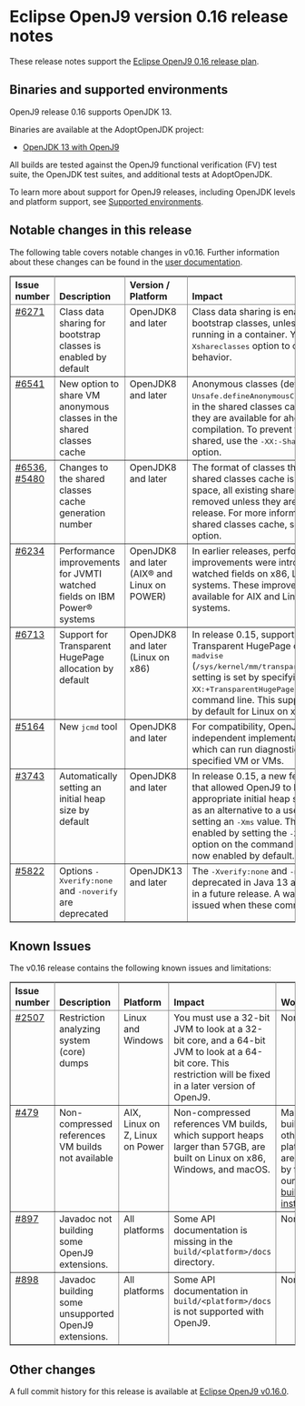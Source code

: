 <!--
* Copyright (c) 2019, 2021 IBM Corp. and others
*
* This program and the accompanying materials are made
* available under the terms of the Eclipse Public License 2.0
* which accompanies this distribution and is available at
* https://www.eclipse.org/legal/epl-2.0/ or the Apache
* License, Version 2.0 which accompanies this distribution and
* is available at https://www.apache.org/licenses/LICENSE-2.0.
*
* This Source Code may also be made available under the
* following Secondary Licenses when the conditions for such
* availability set forth in the Eclipse Public License, v. 2.0
* are satisfied: GNU General Public License, version 2 with
* the GNU Classpath Exception [1] and GNU General Public
* License, version 2 with the OpenJDK Assembly Exception [2].
*
* [1] https://www.gnu.org/software/classpath/license.html
* [2] https://openjdk.org/legal/assembly-exception.html
*
* SPDX-License-Identifier: EPL-2.0 OR Apache-2.0 OR GPL-2.0 WITH
* Classpath-exception-2.0 OR LicenseRef-GPL-2.0 WITH Assembly-exception
-->

# Eclipse OpenJ9 version 0.16 release notes

These release notes support the [Eclipse OpenJ9 0.16 release plan](https://projects.eclipse.org/projects/technology.openj9/releases/0.16/plan).

## Binaries and supported environments

OpenJ9 release 0.16 supports OpenJDK 13.

Binaries are available at the AdoptOpenJDK project:

- [OpenJDK 13 with OpenJ9](https://adoptopenjdk.net/archive.html?variant=openjdk13&jvmVariant=openj9)

All builds are tested against the OpenJ9 functional verification (FV) test suite, the OpenJDK test suites, and additional tests at AdoptOpenJDK.

To learn more about support for OpenJ9 releases, including OpenJDK levels and platform support, see [Supported environments](https://eclipse.org/openj9/docs/openj9_support/index.html).


## Notable changes in this release

The following table covers notable changes in v0.16. Further information about these changes can be found in the [user documentation](https://www.eclipse.org/openj9/docs/version0.16/).

<table cellpadding="4" cellspacing="0" summary="" width="100%" rules="all" frame="border" border="1"><thead align="left">
<tr valign="bottom">
<th valign="bottom">Issue number</th>
<th valign="bottom">Description</th>
<th valign="bottom">Version / Platform</th>
<th valign="bottom">Impact</th>
</tr>
</thead>
<tbody>


<tr><td valign="top"><a href="https://github.com/eclipse-openj9/openj9/pull/6271">#6271</a></td>
<td valign="top">Class data sharing for bootstrap classes is enabled by default</td>
<td valign="top">OpenJDK8 and later</td>
<td valign="top">Class data sharing is enabled by default for bootstrap classes, unless your application is running in a container. You can use the <tt>-Xshareclasses</tt> option to change the default behavior.</td>
</tr>

<tr><td valign="top"><a href="https://github.com/eclipse-openj9/openj9/pull/6541">#6541</a></td>
<td valign="top">New option to share VM anonymous classes in the shared classes cache</td>
<td valign="top">OpenJDK8 and later</td>
<td valign="top">Anonymous classes (defined by <tt>Unsafe.defineAnonymousClass</tt>) are now stored in the shared classes cache by default so that they are available for ahead-of-time (AOT) compilation. To
prevent these classes being shared, use the <tt>-XX:-ShareAnonymousClasses</tt> option.</td>
</tr>

<tr><td valign="top"><a href="https://github.com/eclipse-openj9/openj9/pull/6536">#6536</a>, <a href="https://github.com/eclipse-openj9/openj9/pull/5480">#5480</a></td>
<td valign="top">Changes to the shared classes cache generation number</td>
<td valign="top">OpenJDK8 and later</td>
<td valign="top">The format of classes that are stored in the shared classes cache is changed. To save space, all existing shared caches can be removed unless they are in use by an earlier release. For more information about deleting a shared classes cache, see the <tt>-Xshareclasses</tt> option.</td>
</tr>

<tr><td valign="top"><a href="https://github.com/eclipse-openj9/openj9/pull/6234">#6234</a></td>
<td valign="top">Performance improvements for JVMTI watched fields on IBM Power&reg; systems</td>
<td valign="top">OpenJDK8 and later (AIX&reg; and Linux on POWER)</td>
<td valign="top">In earlier releases, performance improvements were introduced for JVMTI watched fields on x86, Linux on Z, and z/OS systems. These
improvements are now available for AIX and Linux on POWER systems.</td>
</tr>

<tr><td valign="top"><a href="https://github.com/eclipse-openj9/openj9/pull/6713">#6713</a></td>
<td valign="top">Support for Transparent HugePage allocation by default</td>
<td valign="top">OpenJDK8 and later (Linux on x86)</td>
<td valign="top">In release 0.15, support was introduced for Transparent HugePage on Linux when the <tt>madvise</tt> (<tt>/sys/kernel/mm/transparent_hugepage/enabled</tt>) setting is set by specifying the <tt>-XX:+TransparentHugePage</tt> option on the command line. This support is now enabled by default for Linux on x86 systems. </td>
</tr>

<tr><td valign="top"><a href="https://github.com/eclipse-openj9/openj9/pull/5164">#5164</a></td>
<td valign="top">New <tt>jcmd</tt> tool</td>
<td valign="top">OpenJDK8 and later</td>
<td valign="top">For compatibility, OpenJ9 includes an independent implementation of the <tt>jcmd</tt> tool, which can run diagnostic commands on a specified VM or VMs.</td>
</tr>

<tr><td valign="top"><a href="https://github.com/eclipse-openj9/openj9/issues/3743">#3743</a></td>
<td valign="top">Automatically setting an initial heap size by default</td>
<td valign="top">OpenJDK8 and later</td>
<td valign="top">In release 0.15, a new feature was introduced that allowed OpenJ9 to learn and set an appropriate initial heap size for an application as an alternative to a user manually sizing and setting an <tt>-Xms</tt> value. This feature could be enabled by setting the <tt>-XX:+UseGCStartupHints</tt> option on the command line. This
option is now enabled by default.</td>
</tr>

<tr><td valign="top"><a href="https://github.com/eclipse-openj9/openj9/issues/5822">#5822</a></td>
<td valign="top">Options <tt>-Xverify:none</tt> and <tt>-noverify</tt> are deprecated</td>
<td valign="top">OpenJDK13 and later</td>
<td valign="top">The <tt>-Xverify:none</tt> and <tt>-noverify</tt> options are deprecated in Java 13 and might be removed in a future release. A warning message is issued when these commands are used.</td>
</tr>

</table>


## Known Issues

The v0.16 release contains the following known issues and limitations:

<table cellpadding="4" cellspacing="0" summary="" width="100%" rules="all" frame="border" border="1">
<thead align="left">
<tr valign="bottom">
<th valign="bottom">Issue number</th>
<th valign="bottom">Description</th>
<th valign="bottom">Platform</th>
<th valign="bottom">Impact</th>
<th valign="bottom">Workaround</th>
</tr>
</thead>
<tbody>

<tr><td valign="top"><a href="https://github.com/eclipse-openj9/openj9/issues/2507">#2507</a></td>
<td valign="top">Restriction analyzing system (core) dumps</td>
<td valign="top">Linux and Windows</td>
<td valign="top">You must use a 32-bit JVM to look at a 32-bit core, and a 64-bit JVM to look at a 64-bit core. This restriction will be fixed in a later version of OpenJ9.</td>
<td valign="top">None</td>
</tr>

<tr><td valign="top"><a href="https://github.com/eclipse-openj9/openj9/issues/479">#479</a></td>
<td valign="top">Non-compressed references VM builds not available</td>
<td valign="top">AIX, Linux on Z, Linux on Power</td>
<td valign="top">Non-compressed references VM builds, which support heaps larger than 57GB, are built on Linux on x86, Windows, and macOS. </td>
<td valign="top">Manual builds on other platforms are possible by following our <a href="https://github.com/eclipse-openj9/openj9/blob/master/buildenv/Build_Instructions_V8.md">detailed build instructions</a>.</td>
</tr>

<tr><td valign="top"><a href="https://github.com/eclipse-openj9/openj9/issues/897">#897</a></td>
<td valign="top">Javadoc not building some OpenJ9 extensions.</td>
<td valign="top">All platforms</td>
<td valign="top">Some API documentation is missing in the <code>build/&lt;platform&gt;/docs</code> directory.</td>
<td valign="top">None</td>
</tr>

<tr><td valign="top"><a href="https://github.com/eclipse-openj9/openj9/issues/898">#898</a></td>
<td valign="top">Javadoc building some unsupported OpenJ9 extensions.</td>
<td valign="top">All platforms</td>
<td valign="top">Some API documentation in <code>build/&lt;platform&gt;/docs</code> is not supported with OpenJ9.</td>
<td valign="top">None</td>
</tr>

</tbody>
</table>


## Other changes

A full commit history for this release is available at [Eclipse OpenJ9 v0.16.0](https://github.com/eclipse-openj9/openj9/releases/tag/openj9-0.16.0).
